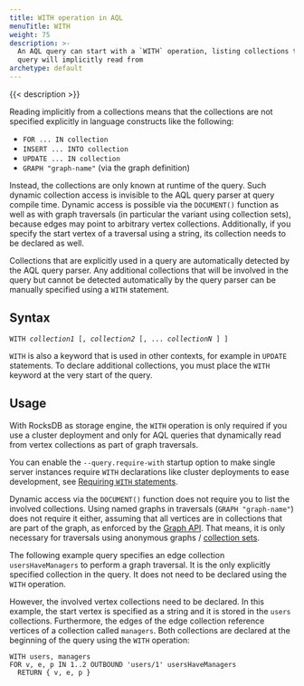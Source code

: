 ```yaml
---
title: WITH operation in AQL
menuTitle: WITH
weight: 75
description: >-
  An AQL query can start with a `WITH` operation, listing collections that the
  query will implicitly read from
archetype: default
---
```

{{< description >}}

Reading implicitly from a collections means that the collections are not
specified explicitly in language constructs like the following:

- `FOR ... IN collection`
- `INSERT ... INTO collection`
- `UPDATE ... IN collection`
- `GRAPH "graph-name"` (via the graph definition)

Instead, the collections are only known at runtime of the query. Such dynamic
collection access is invisible to the AQL query parser at query compile time.
Dynamic access is possible via the `DOCUMENT()` function as well as with
graph traversals (in particular the variant using collection sets), because
edges may point to arbitrary vertex collections. Additionally, if you specify
the start vertex of a traversal using a string, its collection needs to be
declared as well.

Collections that are explicitly used in a query are automatically detected by
the AQL query parser. Any additional collections that will be involved in the
query but cannot be detected automatically by the query parser can be manually
specified using a `WITH` statement.

## Syntax

<pre><code>WITH <em>collection1</em> [, <em>collection2</em> [, ... <em>collectionN</em> ] ]</code></pre>

`WITH` is also a keyword that is used in other contexts, for example in `UPDATE`
statements. To declare additional collections, you must place the `WITH` keyword
at the very start of the query.

## Usage

With RocksDB as storage engine, the `WITH` operation is only required if you
use a cluster deployment and only for AQL queries that dynamically read from
vertex collections as part of graph traversals.

You can enable the `--query.require-with` startup option to make single server
instances require `WITH` declarations like cluster deployments to ease development,
see [Requiring `WITH` statements](../../components/arangodb-server/options.md#--queryrequire-with).

Dynamic access via the `DOCUMENT()` function does not require you to list the
involved collections. Using named graphs in traversals (`GRAPH "graph-name"`)
does not require it either, assuming that all vertices are in collections that
are part of the graph, as enforced by the [Graph API](../../develop/http/graphs/named-graphs.md).
That means, it is only necessary for traversals using anonymous graphs /
[collection sets](../graphs/traversals.md#working-with-collection-sets).

The following example query specifies an edge collection `usersHaveManagers`
to perform a graph traversal. It is the only explicitly specified collection in
the query. It does not need to be declared using the `WITH` operation.

However, the involved vertex collections need to be declared. In this example,
the start vertex is specified as a string and it is stored in the `users`
collections. Furthermore, the edges of the edge collection reference vertices of
a collection called `managers`. Both collections are declared at the beginning
of the query using the `WITH` operation:

```aql
WITH users, managers
FOR v, e, p IN 1..2 OUTBOUND 'users/1' usersHaveManagers
  RETURN { v, e, p }
```
